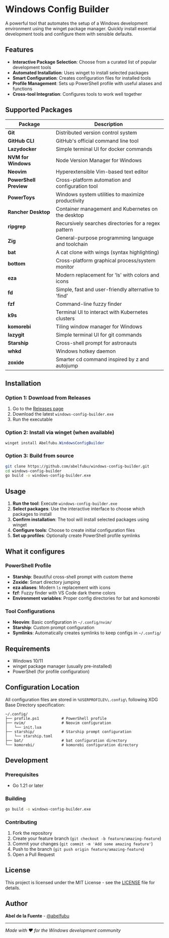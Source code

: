 # Windows Config Builder

A powerful tool that automates the setup of a Windows development environment using the winget package manager. Quickly install essential development tools and configure them with sensible defaults.

## Features

- **Interactive Package Selection**: Choose from a curated list of popular development tools
- **Automated Installation**: Uses winget to install selected packages
- **Smart Configuration**: Creates configuration files for installed tools
- **Profile Management**: Sets up PowerShell profile with useful aliases and functions
- **Cross-tool Integration**: Configures tools to work well together

## Supported Packages

| Package | Description |
|---------|-------------|
| **Git** | Distributed version control system |
| **GitHub CLI** | GitHub's official command line tool |
| **Lazydocker** | Simple terminal UI for docker commands |
| **NVM for Windows** | Node Version Manager for Windows |
| **Neovim** | Hyperextensible Vim-based text editor |
| **PowerShell Preview** | Cross-platform automation and configuration tool |
| **PowerToys** | Windows system utilities to maximize productivity |
| **Rancher Desktop** | Container management and Kubernetes on the desktop |
| **ripgrep** | Recursively searches directories for a regex pattern |
| **Zig** | General-purpose programming language and toolchain |
| **bat** | A cat clone with wings (syntax highlighting) |
| **bottom** | Cross-platform graphical process/system monitor |
| **eza** | Modern replacement for 'ls' with colors and icons |
| **fd** | Simple, fast and user-friendly alternative to 'find' |
| **fzf** | Command-line fuzzy finder |
| **k9s** | Terminal UI to interact with Kubernetes clusters |
| **komorebi** | Tiling window manager for Windows |
| **lazygit** | Simple terminal UI for git commands |
| **Starship** | Cross-shell prompt for astronauts |
| **whkd** | Windows hotkey daemon |
| **zoxide** | Smarter cd command inspired by z and autojump |

## Installation

### Option 1: Download from Releases
1. Go to the [Releases page](../../releases)
2. Download the latest `windows-config-builder.exe`
3. Run the executable

### Option 2: Install via winget (when available)
```powershell
winget install Abelfubu.WindowsConfigBuilder
```

### Option 3: Build from source
```bash
git clone https://github.com/abelfubu/windows-config-builder.git
cd windows-config-builder
go build -o windows-config-builder.exe
```

## Usage

1. **Run the tool**: Execute `windows-config-builder.exe`
2. **Select packages**: Use the interactive interface to choose which packages to install
3. **Confirm installation**: The tool will install selected packages using winget
4. **Configure tools**: Choose to create initial configuration files
5. **Set up profiles**: Optionally create PowerShell profile symlinks

## What it configures

### PowerShell Profile
- **Starship**: Beautiful cross-shell prompt with custom theme
- **Zoxide**: Smart directory jumping
- **eza aliases**: Modern `ls` replacement with icons
- **fzf**: Fuzzy finder with VS Code dark theme colors
- **Environment variables**: Proper config directories for bat and komorebi

### Tool Configurations
- **Neovim**: Basic configuration in `~/.config/nvim/`
- **Starship**: Custom prompt configuration
- **Symlinks**: Automatically creates symlinks to keep configs in `~/.config/`

## Requirements

- Windows 10/11
- winget package manager (usually pre-installed)
- PowerShell (for profile configuration)

## Configuration Location

All configuration files are stored in `%USERPROFILE%\.config\` following XDG Base Directory specification:

```
~/.config/
├── profile.ps1          # PowerShell profile
├── nvim/                # Neovim configuration
│   └── init.lua
├── starship/            # Starship prompt configuration
│   └── starship.toml
├── bat/                 # bat configuration directory
└── komorebi/            # komorebi configuration directory
```

## Development

### Prerequisites
- Go 1.21 or later

### Building
```bash
go build -o windows-config-builder.exe
```

### Contributing
1. Fork the repository
2. Create your feature branch (`git checkout -b feature/amazing-feature`)
3. Commit your changes (`git commit -m 'Add some amazing feature'`)
4. Push to the branch (`git push origin feature/amazing-feature`)
5. Open a Pull Request

## License

This project is licensed under the MIT License - see the [LICENSE](LICENSE) file for details.

## Author

**Abel de la Fuente** - [@abelfubu](https://github.com/abelfubu)

---

*Made with ❤️ for the Windows development community*
